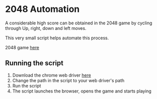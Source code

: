 # 2048 Automation

A considerable high score can be obtained in the 2048 game by cycling through Up, right, down and left moves.

This very small script helps automate this process.

2048 game [here](https://gabrielecirulli.github.io/2048/)

## Running the script

1. Download the chrome web driver [here](https://sites.google.com/a/chromium.org/chromedriver/downloads)
2. Change the path in the script to your web driver's path
3. Run the script
4. The script launches the browser, opens the game and starts playing
